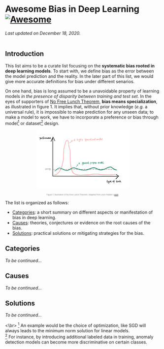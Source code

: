 # Awesome Bias in Deep Learning [![Awesome](https://awesome.re/badge-flat2.svg)](https://awesome.re)
*Last updated on December 18, 2020.*  
<br>

## Introduction
This list aims to be a curate list focusing on the **systematic bias rooted in deep learning models**. To start with, we define bias as the error between the model prediction and the reality. In the later part of this list, we would give more accurate definitions for bias under different senarios.

On one hand, bias is long assumed to be a unavoidable property of learning models *in the presence of disparity between training and test set*. In the eyes of supporters of [No Free Lunch Theorem](https://www.wikiwand.com/en/No_free_lunch_in_search_and_optimization), **bias means specialization**, as illustrated in figure 1. It implies that, without prior knowledge (*e.g.* a universal rule), it is impossible to make prediction for any unseen data; to make a model to work, we have to incorporate a preference or bias through model<a href="#note1" id="note1ref"><sup>1</sup></a> or dataset<a href="#note2" id="note2ref"><sup>2</sup></a> design.

<p align="center">
  <img width="60%" src="https://github.com/ZIYU-DEEP/awesome-bias-in-deep-learning/blob/main/images/NFLT.jpeg">
</p>
<p align="center" style="font-size:6px;color:gray">
  Figure 1. Illustration of No Free Lunch Theorem. Adapted from Leon Fedden's <a href="https://medium.com/@LeonFedden/the-no-free-lunch-theorem-62ae2c3ed10c">post</a>.
</p>

The list is organized as follows:  
- [Categories](#Categories): a short summary on different aspects or manifestation of bias in deep learning.
- [Causes](#Causes): theories, conjectures or evidence on the root causes of the bias.  
- [Solutions](#Solutions): practical solutions or mitigating strategies for the bias.

## Categories
*To be continued...*

## Causes
*To be continued...*

## Solutions
*To be continued...*
    
     
     
    
<\br>
<a id="note1" href="#note1ref"><sup>1</sup></a> An example would be the choice of optimization, like SGD will always leads to the minimum norm solution for linear models.    
<a id="note2" href="#note2ref"><sup>2</sup></a> For instance, by introducing additional labeled data in training, anomaly detection models can become more discriminative on certain classes.

